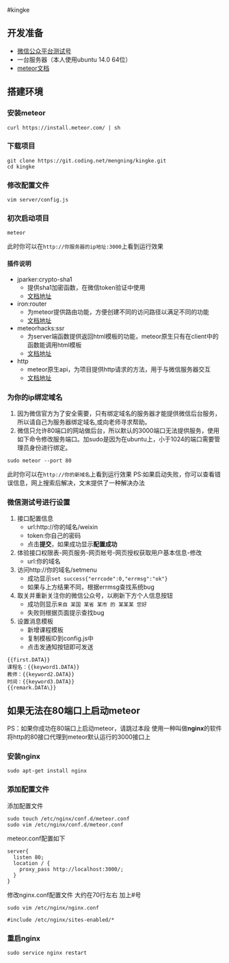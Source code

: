 #kingke

## 开发准备

* [微信公众平台测试号](http://mp.weixin.qq.com/debug/cgi-bin/sandbox?t=sandbox/login)
* 一台服务器（本人使用ubuntu 14.0 64位）
* [meteor文档](https://www.meteor.com/tutorials/blaze/creating-an-app)

## 搭建环境

### 安装meteor
```
curl https://install.meteor.com/ | sh
```

### 下载项目
```
git clone https://git.coding.net/mengning/kingke.git
cd kingke
```

### 修改配置文件
```
vim server/config.js
```

### 初次启动项目
```
meteor
```
此时你可以在`http://你服务器的ip地址:3000`上看到运行效果

#### 插件说明
* jparker:crypto-sha1
    * 提供sha1加密函数，在微信token验证中使用
    * [文档地址](https://github.com/p-j/meteor-crypto-sha1)
* iron:router
    * 为meteor提供路由功能，方便创建不同的访问路径以满足不同的功能
    * [文档地址](http://iron-meteor.github.io/iron-router/)
* meteorhacks:ssr
    * 为server端函数提供返回html模板的功能，meteor原生只有在client中的函数能调用html模板
    * [文档地址](https://atmospherejs.com/meteorhacks/ssr)
* http
    * meteor原生api，为项目提供http请求的方法，用于与微信服务器交互
    * [文档地址](https://docs.meteor.com/api/http.html)

### 为你的ip绑定域名
1. 因为微信官方为了安全需要，只有绑定域名的服务器才能提供微信后台服务，所以请自己为服务器绑定域名,或向老师寻求帮助。
2. 微信只允许80端口的网站做后台，所以默认的3000端口无法提供服务，使用如下命令修改服务端口。加sudo是因为在ubuntu上，小于1024的端口需要管理员身份进行绑定。
```
sudo meteor --port 80
```
此时你可以在`http://你的新域名`上看到运行效果
PS:如果启动失败，你可以查看错误信息，网上搜索后解决，文末提供了一种解决办法

### 微信测试号进行设置
1. 接口配置信息
    * url:http://你的域名/weixin
    * token:你自己的密码
    * 点击**提交**，如果成功显示**配置成功**
2. 体验接口权限表-网页服务-网页帐号-网页授权获取用户基本信息-修改
    * url:你的域名
3. 访问http://你的域名/setmenu
    * 成功显示`set success{"errcode":0,"errmsg":"ok"}`
    * 如果与上方结果不同，根据errmsg查找系统bug
4. 取关并重新关注你的微信公众号，以刷新下方个人信息按钮
    * 成功则显示`来自 某国 某省 某市 的 某某某 您好`
    * 失败则根据页面提示查找bug
5. 设置消息模板
    * 新增课程模板
    * 复制模板ID到config.js中
    * 点击发通知按钮即可发送
```
{{first.DATA}}
课程名：{{keyword1.DATA}}
教师：{{keyword2.DATA}}
时间：{{keyword3.DATA}}
{{remark.DATA\}}
```

## 如果无法在80端口上启动meteor
PS：如果你成功在80端口上启动meteor，请跳过本段
使用一种叫做**nginx**的软件将http的80接口代理到meteor默认运行的3000接口上

### 安装nginx
```
sudo apt-get install nginx
```

### 添加配置文件
添加配置文件
```
sudo touch /etc/nginx/conf.d/meteor.conf
sudo vim /etc/nginx/conf.d/meteor.conf
```

meteor.conf配置如下
```
server{
  listen 80;
  location / {
    proxy_pass http://localhost:3000/;
  }
}
```

修改nginx.conf配置文件 大约在70行左右 加上#号
```
sudo vim /etc/nginx/nginx.conf
```
```
#include /etc/nginx/sites-enabled/*
```

### 重启nginx
```
sudo service nginx restart
```
